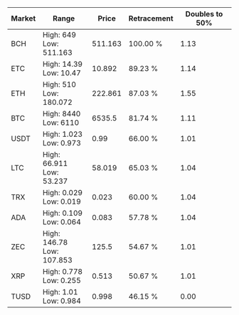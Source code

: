 | Market | Range | Price| Retracement | Doubles to 50% |
| --- | --- | --- | --- | --- |
| BCH | High: 649<br />Low: 511.163 | 511.163 | 100.00 % | 1.13 |
| ETC | High: 14.39<br />Low: 10.47 | 10.892 | 89.23 % | 1.14 |
| ETH | High: 510<br />Low: 180.072 | 222.861 | 87.03 % | 1.55 |
| BTC | High: 8440<br />Low: 6110 | 6535.5 | 81.74 % | 1.11 |
| USDT | High: 1.023<br />Low: 0.973 | 0.99 | 66.00 % | 1.01 |
| LTC | High: 66.911<br />Low: 53.237 | 58.019 | 65.03 % | 1.04 |
| TRX | High: 0.029<br />Low: 0.019 | 0.023 | 60.00 % | 1.04 |
| ADA | High: 0.109<br />Low: 0.064 | 0.083 | 57.78 % | 1.04 |
| ZEC | High: 146.78<br />Low: 107.853 | 125.5 | 54.67 % | 1.01 |
| XRP | High: 0.778<br />Low: 0.255 | 0.513 | 50.67 % | 1.01 |
| TUSD | High: 1.01<br />Low: 0.984 | 0.998 | 46.15 % | 0.00 |
